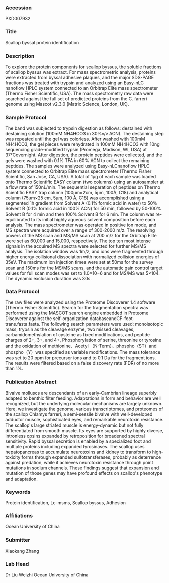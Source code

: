 ### Accession
PXD007932

### Title
Scallop byssal protein identification

### Description
To explore the protein components for scallop byssus, the soluble fractions of scallop byssus was extract. For mass spectrometric analysis, proteins were extracted from byssal adhesive plaques, and the major SDS-PAGE fractions was treated with trypsin and analyzed using an Easy-nLC nanoflow HPLC system connected to an Orbitrap Elite mass spectrometer (Thermo Fisher Scientific, USA). The mass spectrometry raw data were searched against the full set of predicted proteins from the C. farreri genome using Mascot v2.3.0 (Matrix Science, London, UK).

### Sample Protocol
The band was subjected to trypsin digestion as follows: destained with destaining solution (100mM NH4HCO3 in 30%v/v ACN). The destaining step was repeated until the gel was colorless. After washed with 100mM  NH4HCO3, the gel pieces were rehydrated in 100mM NH4HCO3 with 10ng sequencing grade-modified trypsin (Promega, Madison, WI, USA) at 37℃overnight. After digestion, the protein peptides were collected, and the gels were washed with 0.1% TFA in 60% ACN to collect the remaining peptides.  The samples were analyzed using Easy-nLCnanoflow HPLC system connected to Orbitrap Elite mass spectrometer (Thermo Fisher Scientific, San Jose, CA, USA). A total of 1μg of each sample was loaded onto Thermo Scientific EASY column (two columns) using an autosampler at a flow rate of 150nL/min. The sequential separation of peptides on Thermo Scientific EASY trap column (100μm×2cm, 5μm, 100Å, C18) and analytical column (75μm×25 cm, 5μm, 100 Å, C18) was accomplished using a segmented 1h gradient from Solvent A (0.1% formic acid in water) to 50% Solvent B (0.1% formic acid in 100% ACN) for 50 min, followed by 50-100% Solvent B for 4 min and then 100% Solvent B for 6 min. The column was re-equilibrated to its initial highly aqueous solvent composition before each analysis.  The mass spectrometer was operated in positive ion mode, and MS spectra were acquired over a range of 300-2000 m/z. The resolving powers of the MS scan and MS/MS scan at 200 m/z for the Orbitrap Elite were set as 60,000 and 15,000, respectively. The top ten most intense signals in the acquired MS spectra were selected for further MS/MS analysis. The isolation window was 1m/z, and ions were fragmented through higher energy collisional dissociation with normalized collision energies of 35eV. The maximum ion injection times were set at 50ms for the survey scan and 150ms for the MS/MS scans, and the automatic gain control target values for full scan modes was set to 1.0×10−6 and for MS/MS was 5×104. The dynamic exclusion duration was 30s.

### Data Protocol
The raw files were analyzed using the Proteome Discoverer 1.4 software (Thermo Fisher Scientific). Search for the fragmentation spectra was performed using the MASCOT search engine embedded in Proteome Discoverer against the self-organization databaseandCF-foot-trans.fasta.fasta. The following search parameters were used: monoisotopic mass, trypsin as the cleavage enzyme, two missed cleavages, carbamidomethylation of cysteine as fixed modifications, and peptide charges of 2+, 3+, and 4+, Phosphorylation of serine, threonine or tyrosine and the oxidation of methionine、Acetyl （N-Term）、phospho（ST）and phospho（Y）was specified as variable modifications. The mass tolerance was set to 20 ppm for precursor ions and to 0.1 Da for the fragment ions. The results were filtered based on a false discovery rate (FDR) of no more than 1%.

### Publication Abstract
Bivalve molluscs are descendants of an early-Cambrian lineage superbly adapted to benthic filter feeding. Adaptations in form and behavior are well recognized, but the underlying molecular mechanisms are largely unknown. Here, we investigate the genome, various transcriptomes, and proteomes of the scallop Chlamys farreri, a semi-sessile bivalve with well-developed adductor muscle, sophisticated eyes, and remarkable neurotoxin resistance. The scallop's large striated muscle is energy-dynamic but not fully differentiated from smooth muscle. Its eyes are supported by highly diverse, intronless opsins expanded by retroposition for broadened spectral sensitivity. Rapid byssal secretion is enabled by a specialized foot and multiple proteins including expanded tyrosinases. The scallop uses hepatopancreas to accumulate neurotoxins and kidney to transform to high-toxicity forms through expanded sulfotransferases, probably as deterrence against predation, while it achieves neurotoxin resistance through point mutations in sodium channels. These findings suggest that expansion and mutation of those genes may have profound effects on scallop's phenotype and adaptation.

### Keywords
Protein identification, Lc-msms, Scallop byssus, Adhesion

### Affiliations
Ocean University of China

### Submitter
Xiaokang Zhang

### Lab Head
Dr Liu Weizhi
Ocean University of China


